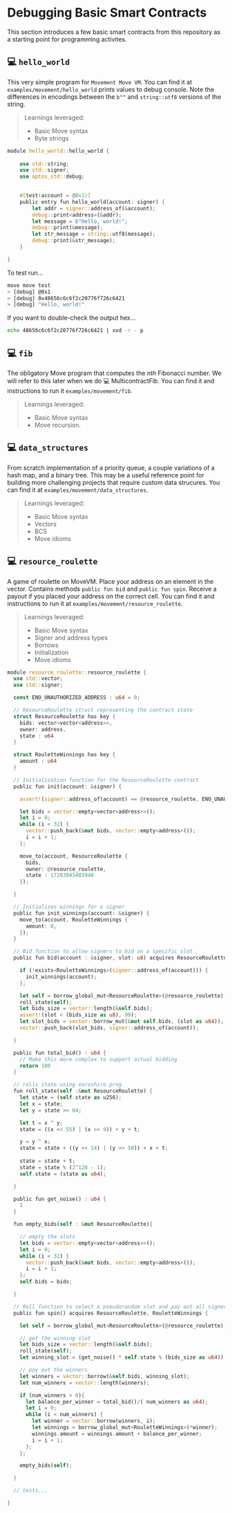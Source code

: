 # Debugging Basic Smart Contracts
This section introduces a few basic smart contracts from this repository as a starting point for programming activites.

## 💻 `hello_world`
This very simple program for `Movement Move VM`. You can find it at `examples/movement/hello_world` prints values to debug console. Note the differences in encodings between the `b""` and `string::utf8` versions of the string.

> Learnings leveraged:
> - Basic Move syntax
> - Byte strings

```rust
module hello_world::hello_world {
    
    use std::string;
    use std::signer;
    use aptos_std::debug;

   
    #[test(account = @0x1)]
    public entry fun hello_world(account: signer) {
        let addr = signer::address_of(&account);
        debug::print<address>(&addr);
        let message = b"Hello, world!";
        debug::print(&message);
        let str_message = string::utf8(message);
        debug::print(&str_message);
    }

}
```
To test run...
```bash
move move test
> [debug] @0x1
> [debug] 0x48656c6c6f2c20776f726c6421
> [debug] "Hello, world!"
```
If you want to double-check the output hex...
```bash
echo 48656c6c6f2c20776f726c6421 | xxd -r - p
```

## 💻 `fib`
The obligatory Move program that computes the _nth_ Fibonacci number. We will refer to this later when we do  💻 MulticontractFib. You can find it and instructions to run it `examples/movement/fib`. 

> Learnings leveraged:
> - Basic Move syntax
> - Move recursion.

## 💻 `data_structures`
From scratch implementation of a priority queue, a couple variations of a hash map, and a binary tree. This may be a useful reference point for building more challenging projects that require custom data strucures. You can find it at `examples/movement/data_structures`. 

> Learnings leveraged:
> - Basic Move syntax
> - Vectors
> - BCS
> - Move idioms

## 💻 `resource_roulette`
A game of roulette on MoveVM. Place your address on an element in the vector. Contains methods `public fun bid` and `public fun spin`. Receive a payout if you placed your address on the correct cell. You can find it and instructions to run it at `examples/movement/resource_roulette`. 

> Learnings leveraged:
> - Basic Move syntax
> - Signer and address types
> - Borrows
> - Initialization
> - Move idioms

```rust
module resource_roulette::resource_roulette {
  use std::vector;
  use std::signer;

  const ENO_UNAUTHORIZED_ADDRESS : u64 = 0;

  // ResourceRoulette struct representing the contract state
  struct ResourceRoulette has key {
    bids: vector<vector<address>>,
    owner: address,
    state : u64
  }

  struct RouletteWinnings has key {
    amount : u64
  }

  // Initialization function for the ResourceRoulette contract
  public fun init(account: &signer) {

    assert!(signer::address_of(account) == @resource_roulette, ENO_UNAUTHORIZED_ADDRESS);

    let bids = vector::empty<vector<address>>();
    let i = 0;
    while (i < 32) {
      vector::push_back(&mut bids, vector::empty<address>());
      i = i + 1;
    };

    move_to(account, ResourceRoulette {
      bids,
      owner: @resource_roulette,
      state : 17203943403948
    });

  }

  // Initializes winnings for a signer
  public fun init_winnings(account: &signer) {
    move_to(account, RouletteWinnings {
      amount: 0,
    });
  }

  // Bid function to allow signers to bid on a specific slot
  public fun bid(account : &signer, slot: u8) acquires ResourceRoulette {

    if (!exists<RouletteWinnings>(signer::address_of(account))) {
      init_winnings(account);
    };

    let self = borrow_global_mut<ResourceRoulette>(@resource_roulette);
    roll_state(self);
    let bids_size = vector::length(&self.bids);
    assert!(slot < (bids_size as u8), 99);
    let slot_bids = vector::borrow_mut(&mut self.bids, (slot as u64));
    vector::push_back(slot_bids, signer::address_of(account));

  }

  public fun total_bid() : u64 {
    // Make this more complex to support actual bidding
    return 100
  }

  // rolls state using xoroshiro prng
  fun roll_state(self :&mut ResourceRoulette) {
    let state = (self.state as u256);
    let x = state;
    let y = state >> 64;

    let t = x ^ y;
    state = ((x << 55) | (x >> 9)) + y + t;

    y = y ^ x;
    state = state + ((y << 14) | (y >> 50)) + x + t;
    
    state = state + t;
    state = state % (2^128 - 1);
    self.state = (state as u64);

  }

  public fun get_noise() : u64 {
    1
  }

  fun empty_bids(self : &mut ResourceRoulette){

    // empty the slots
    let bids = vector::empty<vector<address>>();
    let i = 0;
    while (i < 32) {
      vector::push_back(&mut bids, vector::empty<address>());
      i = i + 1;
    };
    self.bids = bids;

  }

  // Roll function to select a pseudorandom slot and pay out all signers who selected that slot
  public fun spin() acquires ResourceRoulette, RouletteWinnings {

    let self = borrow_global_mut<ResourceRoulette>(@resource_roulette);

    // get the winning slot
    let bids_size = vector::length(&self.bids);
    roll_state(self);
    let winning_slot = (get_noise() * self.state % (bids_size as u64)) ;

    // pay out the winners
    let winners = vector::borrow(&self.bids, winning_slot);
    let num_winners = vector::length(winners);

    if (num_winners > 0){
      let balance_per_winner = total_bid()/( num_winners as u64);
      let i = 0;
      while (i < num_winners) {
        let winner = vector::borrow(winners, i);
        let winnings = borrow_global_mut<RouletteWinnings>(*winner);
        winnings.amount = winnings.amount + balance_per_winner;
        i = i + 1;
      };
    };

    empty_bids(self);

  }

  // tests...

}
```